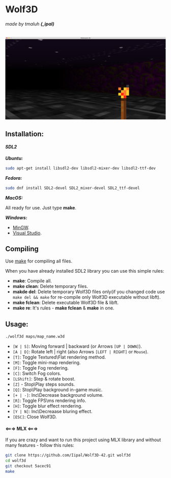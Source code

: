 # Wolf3D
###### made by tmaluh __(\_ipal)__

[![Video preview](https://raw.githubusercontent.com/Iipal/Wolf3D-42/master/screenshot.png)](https://youtu.be/s2rnZQIKDzw)
## Installation:

#### *SDL2*

__*Ubuntu:*__

```bash
sudo apt-get install libsdl2-dev libsdl2-mixer-dev libsdl2-ttf-dev
```

__*Fedora:*__

```bash
sudo dnf install SDL2-devel SDL2_mixer-devel SDL2_ttf-devel
```

__*MacOS:*__

All ready for use. Just type **make**.

__*Windows:*__

- [MinGW](http://lazyfoo.net/tutorials/SDL/01_hello_SDL/windows/mingw/index.php).
- [Visual Studio](http://lazyfoo.net/tutorials/SDL/01_hello_SDL/windows/msvsnet2010u/index.php).

## Compiling

Use [make](https://en.wikipedia.org/wiki/Makefile) for compiling all files.

When you have already installed SDL2 library you can use this simple rules:
- **make**: Compile all.
- **make clean**: Delete temporary files.
- **makde del**: Delete temporary Wolf3D files only(if you changed code use `make del && make` for re-compile only Wolf3D executable without libft).
- **make fclean**: Delete executable Wolf3D file & libft.
- **make re**: It's rules - **make fclean** & **make** in one.

## Usage:

```bash
./wolf3d maps/map_name.w3d
```

- `[W | S]`: Moving forward | backward (or Arrows `[UP | DOWN]`).
- `[A | D]`: Rotate left | right (also Arrows `[LEFT | RIGHT]` or `Mouse`).
- `[T]`: Toggle Textured\Flat rendering method.
- `[M]`: Toggle mini-map rendering.
- `[F]`: Toggle Fog rendering.
- `[C]`: Switch Fog colors.
- `[LShift]`: Step & rotate boost.
- `[Z]` - Stop\Play steps sounds.
- `[Q]`: Stop\Play background in-game music.
- `[+ | -]`: Inc\Decrease background volume.
- `[R]`: Toggle FPS\ms rendering info.
- `[H]`: Toggle blur effect rendering.
- `[Y | N]`: Inc\Decreaase bluring effect.
- `[ESC]`: Close Wolf3D.

#### <===> MLX <===>

If you are crazy and want to run this project using MLX library and without many features - follow this rules:

```bash
git clone https://github.com/Iipal/Wolf3D-42.git wolf3d
cd wolf3d
git checkout 5acec91
make
```

